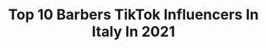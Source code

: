 ---
title: Top 10 Barbers TikTok Influencers In Italy In 2021
description: >-
  Find top barbers TikTok influencers in Italy in 2021. Most popular hashtags: #barber #perte #barbershop #hair.
platform: TikTok
hits: 17
text_top: Discover the top-rated TikTok influencers on inBeat.
text_bottom: Our platform has 17 TikTok influencers like this in Italy for you to work with.
profiles:
  - username: "tiger_fade"
    fullname: >-
      Daniele Anatolio
    bio: >-
      Artista Founder TIGER FADE METHOD Owner STILE BARBER SHOP (four locations)
    location: "Italy"
    followers: 5151
    engagement: 304
    commentsToLikes: 0.025163
    id: ckbfakqww24710j230p06xz0u
    verified: false
    hashtags: "#pinkhair, #doubleyourimpact, #fadehaircut, #foryou"
  - username: "davidegrecobarber"
    fullname: >-
      Davide Greco
    bio: >-
      380 Mila Instagram @davide_greco_barber Italiano 🇮🇹 clicca qui👇🏾
    location: "Italy"
    followers: 121900
    engagement: 456
    commentsToLikes: 0.006495
    id: ckc1xj0501gg60j23bkurney2
    verified: false
    hashtags: "#perte, #hair, #neiperte, #galaxycolorchallenge"
  - username: "giuschi_official"
    fullname: >-
      Giuseppe Schittino
    bio: >-
      •🇮🇹 TURIN,ITALY •BARBER EDUCATOR •Fashion Man 🔥 •Menshaircut 💈
    location: "Italy"
    followers: 18400
    engagement: 276
    commentsToLikes: 0.006225
    id: ck8vshqkgdm570j78fv3p6tzx
    verified: false
    hashtags: "#barbers, #menshair, #barber, #hair"
  - username: "mickfonto"
    fullname: >-
      mickfonto
    bio: >-
      Barber addicted 💈 Instagram: @mickfonto
    location: "Italy"
    followers: 95200
    engagement: 461
    commentsToLikes: 0.002781
    id: cka0ig8vfdkk00i780tj35c8m
    verified: false
    hashtags: "#dummyhead, #lifeathome, #doubleyourimpact, #foryou"
  - username: "pappabarbershop"
    fullname: >-
      Pappa BarberShop
    bio: >-
      Seguici su Instagram ⬆️ 🏆Barber pluripremiato 💈Corsi di formazione 📍Roma
    location: "Italy"
    followers: 23200
    engagement: 388
    commentsToLikes: 0.004259
    id: ckdnkadgjj31l0j23xf3q74dh
    verified: false
    hashtags: "#barbershopchallenge, #foryoupage, #barbergirl, #friend"
  - username: "mottolanewstyle1983"
    fullname: >-
      MottolaNewstyle
    bio: >-
      Seguitemi su Instagram 👉 @mottolanewstyle Barbiere 🇮🇹🇮🇹🇮🇹
    location: "Italy"
    followers: 10500
    engagement: 339
    commentsToLikes: 0.018084
    id: ckb99i9kstq9n0j230x8f20ga
    verified: false
    hashtags: "#siamotuttifratelli, #friends, #barbershoop, #old"
  - username: "parrucchieriapacchiolo69"
    fullname: >-
      PACCHIOLO
    bio: >-
      4.300 Mila Instagram @lineauomopacchiolo Italiano 🇮🇹 clicca qui👇
    location: "Italy"
    followers: 14800
    engagement: 379
    commentsToLikes: 0.008583
    id: ck83x32wpnuls0j78jhukh02v
    verified: false
    hashtags: "#seguime, #tiktokindia, #italia, #italy"
  - username: "supertaglio.sg1"
    fullname: >-
      SUPERTAGLIO SG
    bio: >-
      No bio yet
    location: "Italy"
    followers: 24390
    engagement: 351
    commentsToLikes: 0.003369
    id: ck8vsi0ocdnu90j78ni1xty0h
    verified: false
    hashtags: "#memes, #meme, #funnymemes, #dankmemes"
  - username: "inter"
    fullname: >-
      inter
    bio: >-
      ⚫️🔵 FC Internazionale Milano official account
    location: "Italy"
    followers: 751000
    engagement: 1214
    commentsToLikes: 0.015471
    id: ck8z9siq3z7i60j78hgmibolq
    verified: true
    hashtags: "#football, #foryou, #forzainter, #inter"
  - username: "akakikx"
    fullname: >-
      𝘼𝙆𝘼 ✓
    bio: >-
      ❄️Le sfide più belle di TikTok🔥 📩Collabs: aka@whatthefactory.it 🪐New Planet👇
    location: "Italy"
    followers: 378800
    engagement: 1894
    commentsToLikes: 0.016295
    id: ck90u637jvf8x0j78jhm4bq61
    verified: false
    hashtags: "#pov, #divertente, #cosechenonsai, #comedy"
---